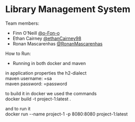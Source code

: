 # Library Management System 

Team members:
* Finn O'Neill [@o-Fon-o](https://github.com/o-Fon-o)
* Ethan Cairney  [@ethanCairney98](https://github.com/ethanCairney98)
* Ronan Mascarenhas [@RonanMascarenhas](https://github.com/RonanMascarenhas)

How to Run:
- Running in both docker and maven

in application properties the h2-dialect  
maven username: =sa  
maven password: =password

to build it in docker we used the commands  
docker build -t project-1:latest .

and to run it  
docker run --name project-1 -p 8080:8080 project-1:latest


